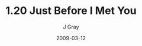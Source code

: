 ---
title: '1.20 Just Before I Met You'
alt: 'Mysteries of the Arcana'
date: '2009-03-12'
author: 'J Gray'
artist: 'Keira'
chapter: '1 More Heavens and Earths'
filler: false
---